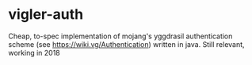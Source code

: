 # vigler-auth
Cheap, to-spec implementation of mojang's yggdrasil authentication scheme (see https://wiki.vg/Authentication) written in java. Still relevant, working in 2018
